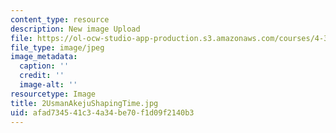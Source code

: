 ```yaml
---
content_type: resource
description: New image Upload
file: https://ol-ocw-studio-app-production.s3.amazonaws.com/courses/4-301-introduction-to-the-visual-arts-spring-2007/afad734541c34a34be70f1d09f2140b3_2UsmanAkejuShapingTime.jpg
file_type: image/jpeg
image_metadata:
  caption: ''
  credit: ''
  image-alt: ''
resourcetype: Image
title: 2UsmanAkejuShapingTime.jpg
uid: afad7345-41c3-4a34-be70-f1d09f2140b3
---
```

